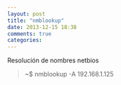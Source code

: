 ```yaml
---
layout: post
title: "nmblookup"
date: 2013-12-15 18:38
comments: true
categories: 
---
```

Resolución de nombres netbios

>~$ nmblookup -A 192.168.1.125


